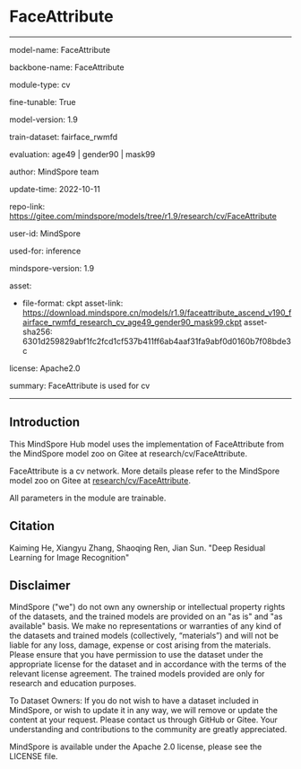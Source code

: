 # FaceAttribute

---

model-name: FaceAttribute

backbone-name: FaceAttribute

module-type: cv

fine-tunable: True

model-version: 1.9

train-dataset: fairface_rwmfd

evaluation: age49 | gender90 | mask99

author: MindSpore team

update-time: 2022-10-11

repo-link: <https://gitee.com/mindspore/models/tree/r1.9/research/cv/FaceAttribute>

user-id: MindSpore

used-for: inference

mindspore-version: 1.9

asset:

-
    file-format: ckpt
    asset-link: <https://download.mindspore.cn/models/r1.9/faceattribute_ascend_v190_fairface_rwmfd_research_cv_age49_gender90_mask99.ckpt>
    asset-sha256: 6301d259829abf1fc2fcd1cf537b411ff6ab4aaf31fa9abf0d0160b7f08bde3c

license: Apache2.0

summary: FaceAttribute is used for cv

---

## Introduction

This MindSpore Hub model uses the implementation of FaceAttribute from the MindSpore model zoo on Gitee at research/cv/FaceAttribute.

FaceAttribute is a cv network. More details please refer to the MindSpore model zoo on Gitee at [research/cv/FaceAttribute](https://gitee.com/mindspore/models/blob/r1.9/research/cv/FaceAttribute/README.md).

All parameters in the module are trainable.

## Citation

Kaiming He, Xiangyu Zhang, Shaoqing Ren, Jian Sun. "Deep Residual Learning for Image Recognition"

## Disclaimer

MindSpore ("we") do not own any ownership or intellectual property rights of the datasets, and the trained models are provided on an "as is" and "as available" basis. We make no representations or warranties of any kind of the datasets and trained models (collectively, “materials”) and will not be liable for any loss, damage, expense or cost arising from the materials. Please ensure that you have permission to use the dataset under the appropriate license for the dataset and in accordance with the terms of the relevant license agreement. The trained models provided are only for research and education purposes.

To Dataset Owners: If you do not wish to have a dataset included in MindSpore, or wish to update it in any way, we will remove or update the content at your request. Please contact us through GitHub or Gitee. Your understanding and contributions to the community are greatly appreciated.

MindSpore is available under the Apache 2.0 license, please see the LICENSE file.
